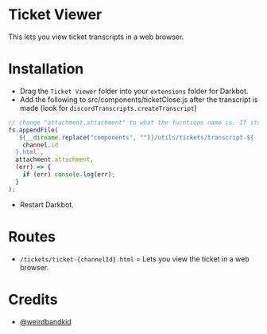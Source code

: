 # Ticket Viewer

This lets you view ticket transcripts in a web browser.

# Installation

- Drag the `Ticket Viewer` folder into your `extensions` folder for Darkbot.
- Add the following to src/components/ticketClose.js after the transcript is made (look for `discordTranscripts.createTranscript`)

```js
// change "attachment.attachment" to what the fucntions name is. If its named bruh, it should be bruh.attachment
fs.appendFile(
  `${__dirname.replace("components", "")}/utils/tickets/transcript-${
    channel.id
  }.html`,
  attachment.attachment,
  (err) => {
    if (err) console.log(err);
  }
);
```

- Restart Darkbot.

# Routes

- `/tickets/ticket-{channelId}.html` = Lets you view the ticket in a web browser.

# Credits

- [@weirdbandkid](https://github.com/weirdbandkid)
